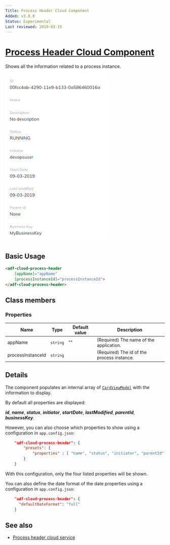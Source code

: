 ```yaml
---
Title: Process Header Cloud Component
Added: v3.0.0
Status: Experimental
Last reviewed: 2019-03-15
---
```


# [Process Header Cloud Component](../../../lib/process-services-cloud/src/lib/process/process-header/components/process-header-cloud.component.ts "Defined in process-header-cloud.component.ts")

Shows all the information related to a process instance.

![adf-cloud-process-header](../../docassets/images/adf-cloud-process-header.png)

## Basic Usage

```html
<adf-cloud-process-header
    [appName]="appName"
    [processInstanceId]="processInstanceId">
</adf-cloud-process-header>
```

## Class members

### Properties

| Name | Type | Default value | Description |
| ---- | ---- | ------------- | ----------- |
| appName | `string` | "" | (Required) The name of the application. |
| processInstanceId | `string` |  | (Required) The id of the process instance. |

## Details

The component populates an internal array of
[`CardViewModel`](../../core/components/card-view.component.md) with the information to display.

By default all properties are displayed:

**_id_**, **_name_**, **_status_**, **_initiator_**, **_startDate_**, **_lastModified_**, **_parentId_**, **_businessKey_**.

However, you can also choose which properties to show using a configuration in `app.config.json`:

```json
    "adf-cloud-process-header": {
        "presets": {
            "properties" : [ "name", "status", "initiator", "parentId"]
        }
    }
```

With this configuration, only the four listed properties will be shown.

You can also define the date format of the date properties using a configuration in `app.config.json`:

```json
    "adf-cloud-process-header": {
      "defaultDateFormat": "full"
    }
```

## See also

-   [Process header cloud service](../../process-services-cloud/services/process-header-cloud.service.md)
